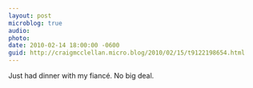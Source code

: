 ```yaml
---
layout: post
microblog: true
audio: 
photo: 
date: 2010-02-14 18:00:00 -0600
guid: http://craigmcclellan.micro.blog/2010/02/15/t9122198654.html
---
```

Just had dinner with my fiancé. No big deal.
